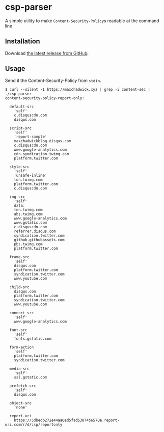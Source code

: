 # csp-parser

A simple utility to make `Content-Security-Policy`s readable at the command line

## Installation

Download [the latest release from GitHub](https://github.com/mpchadwick/csp-parser/releases).

## Usage

Send it the Content-Security-Policy from `stdin`.

```
$ curl --silent -I https://maxchadwick.xyz | grep -i content-sec | ./csp-parser 
content-security-policy-report-only:

  default-src
    'self'
    c.disquscdn.com
    disqus.com

  script-src
    'self'
    'report-sample'
    maxchadwickblog.disqus.com
    c.disquscdn.com
    www.google-analytics.com
    cdn.syndication.twimg.com
    platform.twitter.com

  style-src
    'self'
    'unsafe-inline'
    ton.twimg.com
    platform.twitter.com
    c.disquscdn.com

  img-src
    'self'
    data:
    ton.twimg.com
    abs.twimg.com
    www.google-analytics.com
    www.gstatic.com
    c.disquscdn.com
    referrer.disqus.com
    syndication.twitter.com
    github.githubassets.com
    pbs.twimg.com
    platform.twitter.com

  frame-src
    'self'
    disqus.com
    platform.twitter.com
    syndication.twitter.com
    www.youtube.com

  child-src
    disqus.com
    platform.twitter.com
    syndication.twitter.com
    www.youtube.com

  connect-src
    'self'
    www.google-analytics.com

  font-src
    'self'
    fonts.gstatic.com

  form-action
    'self'
    platform.twitter.com
    syndication.twitter.com

  media-src
    'self'
    ssl.gstatic.com

  prefetch-src
    'self'
    disqus.com

  object-src
    'none'

  report-uri
    https://5dbedb272e44aa0ed5fad53074b6570a.report-uri.com/r/d/csp/reportonly
```